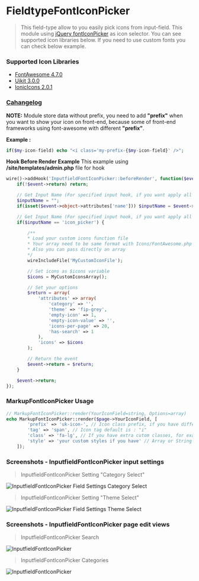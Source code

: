 # FieldtypeFontIconPicker

> This field-type allow to you easily pick icons from input-field. This module using [jQuery fontIconPicker](https://github.com/fontIconPicker/fontIconPicker) as icon selector. You can see supported icon libraries below. If you need to use custom fonts you can check below example. 

### Supported Icon Libraries
- [FontAwesome 4.7.0](https://fontawesome.com/v4.7.0/icons/)
- [Uikit 3.0.0](https://getuikit.com/docs/icon#library)
- [IonicIcons 2.0.1](http://ionicons.com/)

### [Cahangelog](https://github.com/fontIconPicker/fontIconPicker/CHANGELOG.md)

**NOTE:** Module store data without prefix, you need to add **"prefix"** when you want to show your icon on front-end, because some of front-end frameworks using font-awesome with different **"prefix"**.

**Example :**
```php
if($my-icon-field) echo "<i class='my-prefix-{$my-icon-field}' />";
```

**Hook Before Render Example**
This example using **/site/templates/admin.php** file for hook
```php
wire()->addHook('InputfieldFontIconPicker::beforeRender', function($event) {
    if(!$event->return) return;

    // Get Input Name (For specified input hook, if you want apply all InputfieldFontIconPicker remove inputName check)
    $inputName = "";
    if(isset($event->object->attributes['name'])) $inputName = $event->object->attributes['name'];

    // Get Input Name (For specified input hook, if you want apply all InputfieldFontIconPicker remove inputName check)
    if($inputName == 'icon_picker') {

        /**
        * Load your custom icons function file
        * Your array need to be same format with Icons/FontAwesome.php or Icons/Ionicons.php
        * Also you can pass directly an array
        */
        wireIncludeFile('MyCustomIconFile');

        // Set icons as $icons variable
        $icons = MyCustomIconsArray();

        // Set your options
        $return = array(
            'attributes' => array(
                'category' => '',
                'theme' => 'fip-grey',
                'empty-icon' => 1,
                'empty-icon-value' => '',
                'icons-per-page' => 20,
                'has-search' => 1
            ),
            'icons' => $icons
        );

        // Return the event
        $event->return = $return;
    }

    $event->return;
});
```

### MarkupFontIconPicker Usage
```php
// MarkupFontIconPicker::render(YourIconField=string, Options=array)
echo MarkupFontIconPicker::render($page->YourIconField, [
        'prefix' => 'uk-icon-', // Icon class prefix, if you have different prefix, default is : "fa fa-"
        'tag' => 'span', // Icon tag default is : "i"
        'class' => 'fa-lg', // If you have extra cutom classes, for example : icons sizes, Array or Sting value
        'style' => 'your custom styles if you have' // Array or String Value
    ]);
```

### Screenshots - InputfieldFontIconPicker input settings

> InputfieldFontIconPicker Setting "Category Select"

![InputfieldFontIconPicker Field Settings Category Select](http://i59.tinypic.com/65mw6e.jpg)

> InputfieldFontIconPicker Setting "Theme Select"

![InputfieldFontIconPicker Field Settings Theme Select](http://i60.tinypic.com/2nksx94.jpg)

### Screenshots - InputfieldFontIconPicker page edit views

> InputfieldFontIconPicker Search

![InputfieldFontIconPicker](http://i59.tinypic.com/1zdpsnk.jpg)

> InputfieldFontIconPicker Categories

![InputfieldFontIconPicker](http://i61.tinypic.com/66zuyw.jpg)